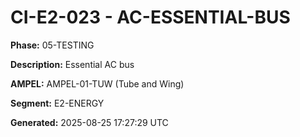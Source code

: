 # CI-E2-023 - AC-ESSENTIAL-BUS

**Phase:** 05-TESTING

**Description:** Essential AC bus

**AMPEL:** AMPEL-01-TUW (Tube and Wing)

**Segment:** E2-ENERGY

**Generated:** 2025-08-25 17:27:29 UTC
